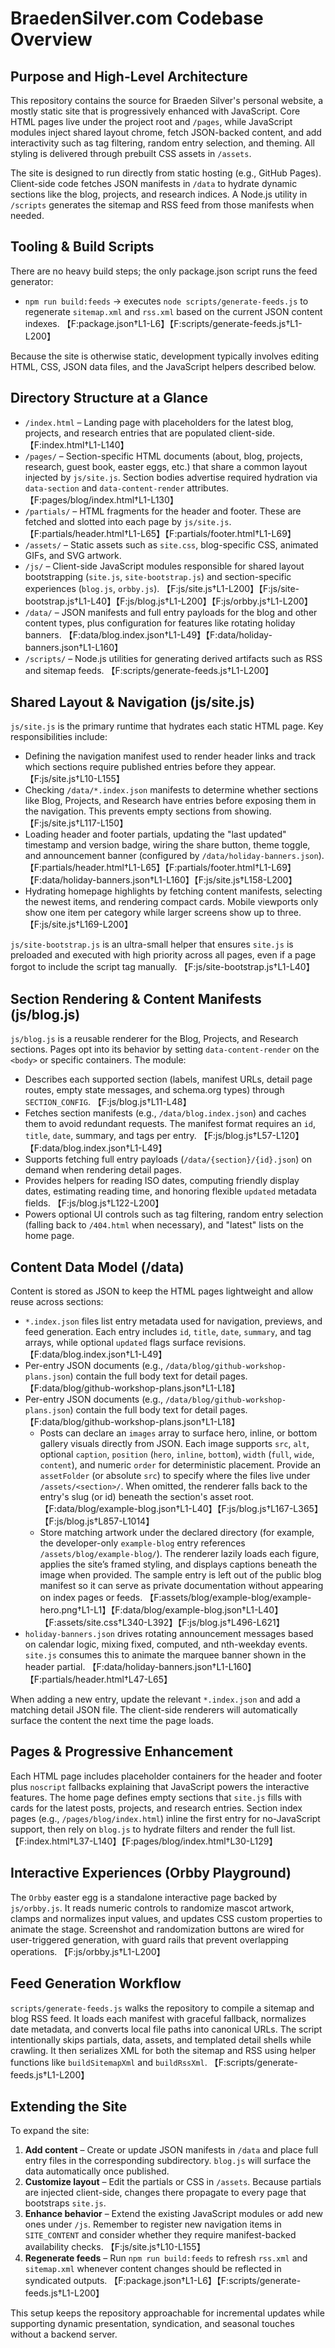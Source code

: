 # BraedenSilver.com Codebase Overview

## Purpose and High-Level Architecture
This repository contains the source for Braeden Silver's personal website, a mostly static site that is progressively enhanced with JavaScript. Core HTML pages live under the project root and `/pages`, while JavaScript modules inject shared layout chrome, fetch JSON-backed content, and add interactivity such as tag filtering, random entry selection, and theming. All styling is delivered through prebuilt CSS assets in `/assets`.

The site is designed to run directly from static hosting (e.g., GitHub Pages). Client-side code fetches JSON manifests in `/data` to hydrate dynamic sections like the blog, projects, and research indices. A Node.js utility in `/scripts` generates the sitemap and RSS feed from those manifests when needed.

## Tooling & Build Scripts
There are no heavy build steps; the only package.json script runs the feed generator:

- `npm run build:feeds` &rarr; executes `node scripts/generate-feeds.js` to regenerate `sitemap.xml` and `rss.xml` based on the current JSON content indexes. 【F:package.json†L1-L6】【F:scripts/generate-feeds.js†L1-L200】

Because the site is otherwise static, development typically involves editing HTML, CSS, JSON data files, and the JavaScript helpers described below.

## Directory Structure at a Glance
- `/index.html` – Landing page with placeholders for the latest blog, projects, and research entries that are populated client-side. 【F:index.html†L1-L140】
- `/pages/` – Section-specific HTML documents (about, blog, projects, research, guest book, easter eggs, etc.) that share a common layout injected by `js/site.js`. Section bodies advertise required hydration via `data-section` and `data-content-render` attributes. 【F:pages/blog/index.html†L1-L130】
- `/partials/` – HTML fragments for the header and footer. These are fetched and slotted into each page by `js/site.js`. 【F:partials/header.html†L1-L65】【F:partials/footer.html†L1-L69】
- `/assets/` – Static assets such as `site.css`, blog-specific CSS, animated GIFs, and SVG artwork.
- `/js/` – Client-side JavaScript modules responsible for shared layout bootstrapping (`site.js`, `site-bootstrap.js`) and section-specific experiences (`blog.js`, `orbby.js`). 【F:js/site.js†L1-L200】【F:js/site-bootstrap.js†L1-L40】【F:js/blog.js†L1-L200】【F:js/orbby.js†L1-L200】
- `/data/` – JSON manifests and full entry payloads for the blog and other content types, plus configuration for features like rotating holiday banners. 【F:data/blog.index.json†L1-L49】【F:data/holiday-banners.json†L1-L160】
- `/scripts/` – Node.js utilities for generating derived artifacts such as RSS and sitemap feeds. 【F:scripts/generate-feeds.js†L1-L200】

## Shared Layout & Navigation (js/site.js)
`js/site.js` is the primary runtime that hydrates each static HTML page. Key responsibilities include:

- Defining the navigation manifest used to render header links and track which sections require published entries before they appear. 【F:js/site.js†L10-L155】
- Checking `/data/*.index.json` manifests to determine whether sections like Blog, Projects, and Research have entries before exposing them in the navigation. This prevents empty sections from showing. 【F:js/site.js†L117-L150】
- Loading header and footer partials, updating the "last updated" timestamp and version badge, wiring the share button, theme toggle, and announcement banner (configured by `/data/holiday-banners.json`). 【F:partials/header.html†L1-L65】【F:partials/footer.html†L1-L69】【F:data/holiday-banners.json†L1-L160】【F:js/site.js†L158-L200】
- Hydrating homepage highlights by fetching content manifests, selecting the newest items, and rendering compact cards. Mobile viewports only show one item per category while larger screens show up to three. 【F:js/site.js†L169-L200】

`js/site-bootstrap.js` is an ultra-small helper that ensures `site.js` is preloaded and executed with high priority across all pages, even if a page forgot to include the script tag manually. 【F:js/site-bootstrap.js†L1-L40】

## Section Rendering & Content Manifests (js/blog.js)
`js/blog.js` is a reusable renderer for the Blog, Projects, and Research sections. Pages opt into its behavior by setting `data-content-render` on the `<body>` or specific containers. The module:

- Describes each supported section (labels, manifest URLs, detail page routes, empty state messages, and schema.org types) through `SECTION_CONFIG`. 【F:js/blog.js†L11-L48】
- Fetches section manifests (e.g., `/data/blog.index.json`) and caches them to avoid redundant requests. The manifest format requires an `id`, `title`, `date`, summary, and tags per entry. 【F:js/blog.js†L57-L120】【F:data/blog.index.json†L1-L49】
- Supports fetching full entry payloads (`/data/{section}/{id}.json`) on demand when rendering detail pages.
- Provides helpers for reading ISO dates, computing friendly display dates, estimating reading time, and honoring flexible `updated` metadata fields. 【F:js/blog.js†L122-L200】
- Powers optional UI controls such as tag filtering, random entry selection (falling back to `/404.html` when necessary), and "latest" lists on the home page.

## Content Data Model (/data)
Content is stored as JSON to keep the HTML pages lightweight and allow reuse across sections:

- `*.index.json` files list entry metadata used for navigation, previews, and feed generation. Each entry includes `id`, `title`, `date`, `summary`, and tag arrays, while optional `updated` flags surface revisions. 【F:data/blog.index.json†L1-L49】
- Per-entry JSON documents (e.g., `/data/blog/github-workshop-plans.json`) contain the full body text for detail pages. 【F:data/blog/github-workshop-plans.json†L1-L18】
- Per-entry JSON documents (e.g., `/data/blog/github-workshop-plans.json`) contain the full body text for detail pages. 【F:data/blog/github-workshop-plans.json†L1-L18】
  - Posts can declare an `images` array to surface hero, inline, or bottom gallery visuals directly from JSON. Each image supports `src`, `alt`, optional `caption`, `position` (`hero`, `inline`, `bottom`), `width` (`full`, `wide`, `content`), and numeric `order` for deterministic placement. Provide an `assetFolder` (or absolute `src`) to specify where the files live under `/assets/<section>/`. When omitted, the renderer falls back to the entry's slug (or id) beneath the section's asset root. 【F:data/blog/example-blog.json†L1-L40】【F:js/blog.js†L167-L365】【F:js/blog.js†L857-L1014】
  - Store matching artwork under the declared directory (for example, the developer-only `example-blog` entry references `/assets/blog/example-blog/`). The renderer lazily loads each figure, applies the site’s framed styling, and displays captions beneath the image when provided. The sample entry is left out of the public blog manifest so it can serve as private documentation without appearing on index pages or feeds. 【F:assets/blog/example-blog/example-hero.png†L1-L1】【F:data/blog/example-blog.json†L1-L40】【F:assets/site.css†L340-L392】【F:js/blog.js†L496-L621】
- `holiday-banners.json` drives rotating announcement messages based on calendar logic, mixing fixed, computed, and nth-weekday events. `site.js` consumes this to animate the marquee banner shown in the header partial. 【F:data/holiday-banners.json†L1-L160】【F:partials/header.html†L47-L65】

When adding a new entry, update the relevant `*.index.json` and add a matching detail JSON file. The client-side renderers will automatically surface the content the next time the page loads.

## Pages & Progressive Enhancement
Each HTML page includes placeholder containers for the header and footer plus `noscript` fallbacks explaining that JavaScript powers the interactive features. The home page defines empty sections that `site.js` fills with cards for the latest posts, projects, and research entries. Section index pages (e.g., `/pages/blog/index.html`) inline the first entry for no-JavaScript support, then rely on `blog.js` to hydrate filters and render the full list. 【F:index.html†L37-L140】【F:pages/blog/index.html†L30-L129】

## Interactive Experiences (Orbby Playground)
The `Orbby` easter egg is a standalone interactive page backed by `js/orbby.js`. It reads numeric controls to randomize mascot artwork, clamps and normalizes input values, and updates CSS custom properties to animate the stage. Screenshot and randomization buttons are wired for user-triggered generation, with guard rails that prevent overlapping operations. 【F:js/orbby.js†L1-L200】

## Feed Generation Workflow
`scripts/generate-feeds.js` walks the repository to compile a sitemap and blog RSS feed. It loads each manifest with graceful fallback, normalizes date metadata, and converts local file paths into canonical URLs. The script intentionally skips partials, data, assets, and templated detail shells while crawling. It then serializes XML for both the sitemap and RSS using helper functions like `buildSitemapXml` and `buildRssXml`. 【F:scripts/generate-feeds.js†L1-L200】

## Extending the Site
To expand the site:

1. **Add content** – Create or update JSON manifests in `/data` and place full entry files in the corresponding subdirectory. `blog.js` will surface the data automatically once published.
2. **Customize layout** – Edit the partials or CSS in `/assets`. Because partials are injected client-side, changes there propagate to every page that bootstraps `site.js`.
3. **Enhance behavior** – Extend the existing JavaScript modules or add new ones under `/js`. Remember to register new navigation items in `SITE_CONTENT` and consider whether they require manifest-backed availability checks. 【F:js/site.js†L10-L155】
4. **Regenerate feeds** – Run `npm run build:feeds` to refresh `rss.xml` and `sitemap.xml` whenever content changes should be reflected in syndicated outputs. 【F:package.json†L1-L6】【F:scripts/generate-feeds.js†L1-L200】

This setup keeps the repository approachable for incremental updates while supporting dynamic presentation, syndication, and seasonal touches without a backend server.
